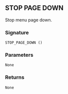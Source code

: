 ## STOP PAGE DOWN

Stop menu page down.


### Signature

`STOP_PAGE_DOWN ()`


### Parameters

`None`


### Returns

`None`